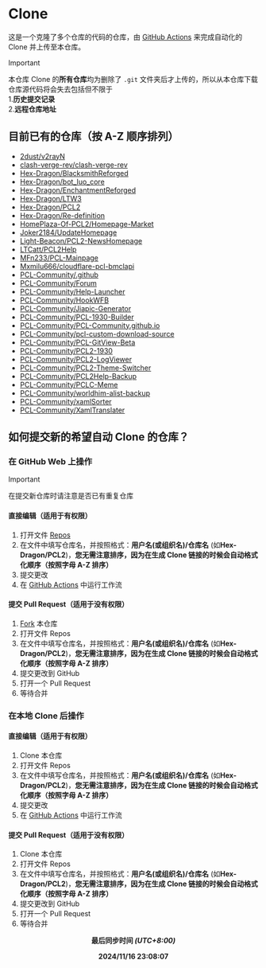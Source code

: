 # Clone
这是一个克隆了多个仓库的代码的仓库，由 [GitHub Actions](https://docs.github.com/zh/actions) 来完成自动化的 Clone 并上传至本仓库。

> [!IMPORTANT]
> 本仓库 Clone 的**所有仓库**均为删除了 `.git` 文件夹后才上传的，所以从本仓库下载仓库源代码将会失去包括但不限于\
1.**历史提交记录**\
2.**远程仓库地址**
## 目前已有的仓库（按 A-Z 顺序排列）
- [2dust/v2rayN](https://github.com/2dust/v2rayN)
- [clash-verge-rev/clash-verge-rev](https://github.com/clash-verge-rev/clash-verge-rev)
- [Hex-Dragon/BlacksmithReforged](https://github.com/Hex-Dragon/BlacksmithReforged)
- [Hex-Dragon/bot_luo_core](https://github.com/Hex-Dragon/bot_luo_core)
- [Hex-Dragon/EnchantmentReforged](https://github.com/Hex-Dragon/EnchantmentReforged)
- [Hex-Dragon/LTW3](https://github.com/Hex-Dragon/LTW3)
- [Hex-Dragon/PCL2](https://github.com/Hex-Dragon/PCL2)
- [Hex-Dragon/Re-definition](https://github.com/Hex-Dragon/Re-definition)
- [HomePlaza-Of-PCL2/Homepage-Market](https://github.com/HomePlaza-Of-PCL2/Homepage-Market)
- [Joker2184/UpdateHomepage](https://github.com/Joker2184/UpdateHomepage)
- [Light-Beacon/PCL2-NewsHomepage](https://github.com/Light-Beacon/PCL2-NewsHomepage)
- [LTCatt/PCL2Help](https://github.com/LTCatt/PCL2Help)
- [MFn233/PCL-Mainpage](https://github.com/MFn233/PCL-Mainpage)
- [Mxmilu666/cloudflare-pcl-bmclapi](https://github.com/Mxmilu666/cloudflare-pcl-bmclapi)
- [PCL-Community/.github](https://github.com/PCL-Community/.github)
- [PCL-Community/Forum](https://github.com/PCL-Community/Forum)
- [PCL-Community/Help-Launcher](https://github.com/PCL-Community/Help-Launcher)
- [PCL-Community/HookWFB](https://github.com/PCL-Community/HookWFB)
- [PCL-Community/Jiapic-Generator](https://github.com/PCL-Community/Jiapic-Generator)
- [PCL-Community/PCL-1930-Builder](https://github.com/PCL-Community/PCL-1930-Builder)
- [PCL-Community/PCL-Community.github.io](https://github.com/PCL-Community/PCL-Community.github.io)
- [PCL-Community/pcl-custom-download-source](https://github.com/PCL-Community/pcl-custom-download-source)
- [PCL-Community/PCL-GitView-Beta](https://github.com/PCL-Community/PCL-GitView-Beta)
- [PCL-Community/PCL2-1930](https://github.com/PCL-Community/PCL2-1930)
- [PCL-Community/PCL2-LogViewer](https://github.com/PCL-Community/PCL2-LogViewer)
- [PCL-Community/PCL2-Theme-Switcher](https://github.com/PCL-Community/PCL2-Theme-Switcher)
- [PCL-Community/PCL2Help-Backup](https://github.com/PCL-Community/PCL2Help-Backup)
- [PCL-Community/PCLC-Meme](https://github.com/PCL-Community/PCLC-Meme)
- [PCL-Community/worldhim-alist-backup](https://github.com/PCL-Community/worldhim-alist-backup)
- [PCL-Community/xamlSorter](https://github.com/PCL-Community/xamlSorter)
- [PCL-Community/XamlTranslater](https://github.com/PCL-Community/XamlTranslater)
## 如何提交新的希望自动 Clone 的仓库？
### 在 GitHub Web 上操作

> [!IMPORTANT]
> 在提交新仓库时请注意是否已有重复仓库

#### 直接编辑（适用于有权限）
1. 打开文件 [Repos](https://github.com/Ad-closeNN-Team/Clone/edit/main/Repos)
2. 在文件中填写仓库名，并按照格式：**用户名(或组织名)/仓库名** (如**Hex-Dragon/PCL2**)，**您无需注意排序，因为在生成 Clone 链接的时候会自动格式化顺序（按照字母 A-Z 排序）**
3. 提交更改
4. 在 [GitHub Actions](https://github.com/Ad-closeNN-Team/Clone/actions/workflows/Clone-repo.yml) 中运行工作流
#### 提交 Pull Request（适用于没有权限）
1. [Fork](https://github.com/Ad-closeNN-Team/Clone/fork) 本仓库
2. 打开文件 Repos
3. 在文件中填写仓库名，并按照格式：**用户名(或组织名)/仓库名** (如**Hex-Dragon/PCL2**)，**您无需注意排序，因为在生成 Clone 链接的时候会自动格式化顺序（按照字母 A-Z 排序）**
4. 提交更改到 GitHub
5. 打开一个 Pull Request
6. 等待合并
### 在本地 Clone 后操作
#### 直接编辑（适用于有权限）
1. Clone 本仓库
2. 打开文件 Repos
3. 在文件中填写仓库名，并按照格式：**用户名(或组织名)/仓库名** (如**Hex-Dragon/PCL2**)，**您无需注意排序，因为在生成 Clone 链接的时候会自动格式化顺序（按照字母 A-Z 排序）**
4. 提交更改
5. 在 [GitHub Actions](https://github.com/Ad-closeNN-Team/Clone/actions/workflows/Clone-repo.yml) 中运行工作流
#### 提交 Pull Request（适用于没有权限）
1. Clone 本仓库
2. 打开文件 Repos
3. 在文件中填写仓库名，并按照格式：**用户名(或组织名)/仓库名** (如**Hex-Dragon/PCL2**)，**您无需注意排序，因为在生成 Clone 链接的时候会自动格式化顺序（按照字母 A-Z 排序）**
4. 提交更改到 GitHub
5. 打开一个 Pull Request
6. 等待合并

<p align="center"><strong>最后同步时间 <i>(UTC+8:00)</i></strong></p>
<p align="center"><strong>2024/11/16 23:08:07
</strong></p>